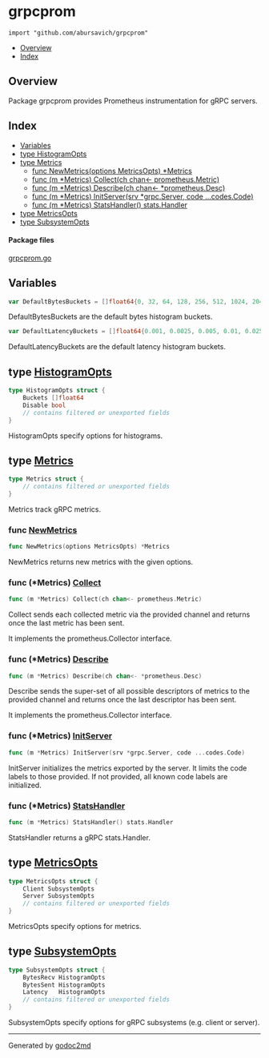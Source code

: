 

# grpcprom
`import "github.com/abursavich/grpcprom"`

* [Overview](#pkg-overview)
* [Index](#pkg-index)

## <a name="pkg-overview">Overview</a>
Package grpcprom provides Prometheus instrumentation for gRPC servers.

## <a name="pkg-index">Index</a>
* [Variables](#pkg-variables)
* [type HistogramOpts](#HistogramOpts)
* [type Metrics](#Metrics)
  * [func NewMetrics(options MetricsOpts) *Metrics](#NewMetrics)
  * [func (m *Metrics) Collect(ch chan&lt;- prometheus.Metric)](#Metrics.Collect)
  * [func (m *Metrics) Describe(ch chan&lt;- *prometheus.Desc)](#Metrics.Describe)
  * [func (m *Metrics) InitServer(srv *grpc.Server, code ...codes.Code)](#Metrics.InitServer)
  * [func (m *Metrics) StatsHandler() stats.Handler](#Metrics.StatsHandler)
* [type MetricsOpts](#MetricsOpts)
* [type SubsystemOpts](#SubsystemOpts)

#### <a name="pkg-files">Package files</a>
[grpcprom.go](/grpcprom.go) 

## <a name="pkg-variables">Variables</a>
``` go
var DefaultBytesBuckets = []float64{0, 32, 64, 128, 256, 512, 1024, 2048, 8192, 32768, 131072, 524288}
```
DefaultBytesBuckets are the default bytes histogram buckets.

``` go
var DefaultLatencyBuckets = []float64{0.001, 0.0025, 0.005, 0.01, 0.025, 0.05, 0.1, 0.25, 0.5, 1, 2.5, 5, 10}
```
DefaultLatencyBuckets are the default latency histogram buckets.

## <a name="HistogramOpts">type</a> [HistogramOpts](/grpcprom.go?s=1161:1236#L50)
``` go
type HistogramOpts struct {
    Buckets []float64
    Disable bool
    // contains filtered or unexported fields
}
```
HistogramOpts specify options for histograms.

## <a name="Metrics">type</a> [Metrics](/grpcprom.go?s=1596:1636#L75)
``` go
type Metrics struct {
    // contains filtered or unexported fields
}
```
Metrics track gRPC metrics.

### <a name="NewMetrics">func</a> [NewMetrics](/grpcprom.go?s=1696:1741#L80)
``` go
func NewMetrics(options MetricsOpts) *Metrics
```
NewMetrics returns new metrics with the given options.

### <a name="Metrics.Collect">func</a> (\*Metrics) [Collect](/grpcprom.go?s=2381:2435#L100)
``` go
func (m *Metrics) Collect(ch chan<- prometheus.Metric)
```
Collect sends each collected metric via the provided channel
and returns once the last metric has been sent.

It implements the prometheus.Collector interface.

### <a name="Metrics.Describe">func</a> (\*Metrics) [Describe](/grpcprom.go?s=2088:2142#L91)
``` go
func (m *Metrics) Describe(ch chan<- *prometheus.Desc)
```
Describe sends the super-set of all possible descriptors of metrics
to the provided channel and returns once the last descriptor has been sent.

It implements the prometheus.Collector interface.

### <a name="Metrics.InitServer">func</a> (\*Metrics) [InitServer](/grpcprom.go?s=2670:2736#L108)
``` go
func (m *Metrics) InitServer(srv *grpc.Server, code ...codes.Code)
```
InitServer initializes the metrics exported by the server.
It limits the code labels to those provided. If not provided,
all known code labels are initialized.

### <a name="Metrics.StatsHandler">func</a> (\*Metrics) [StatsHandler](/grpcprom.go?s=3613:3659#L137)
``` go
func (m *Metrics) StatsHandler() stats.Handler
```
StatsHandler returns a gRPC stats.Handler.

## <a name="MetricsOpts">type</a> [MetricsOpts](/grpcprom.go?s=1479:1563#L67)
``` go
type MetricsOpts struct {
    Client SubsystemOpts
    Server SubsystemOpts
    // contains filtered or unexported fields
}
```
MetricsOpts specify options for metrics.

## <a name="SubsystemOpts">type</a> [SubsystemOpts](/grpcprom.go?s=1316:1433#L58)
``` go
type SubsystemOpts struct {
    BytesRecv HistogramOpts
    BytesSent HistogramOpts
    Latency   HistogramOpts
    // contains filtered or unexported fields
}
```
SubsystemOpts specify options for gRPC subsystems (e.g. client or server).

- - -
Generated by [godoc2md](http://godoc.org/github.com/davecheney/godoc2md)
